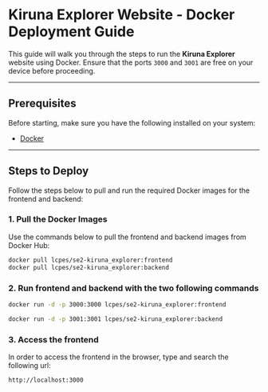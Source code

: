 # Kiruna Explorer Website - Docker Deployment Guide

This guide will walk you through the steps to run the **Kiruna Explorer** website using Docker. Ensure that the ports `3000` and `3001` are free on your device before proceeding.

---

## Prerequisites

Before starting, make sure you have the following installed on your system:
- [Docker](https://www.docker.com/get-started)

---

## Steps to Deploy

Follow the steps below to pull and run the required Docker images for the frontend and backend:

### 1. Pull the Docker Images

Use the commands below to pull the frontend and backend images from Docker Hub:

```bash
docker pull lcpes/se2-kiruna_explorer:frontend
docker pull lcpes/se2-kiruna_explorer:backend
```
### 2. Run frontend and backend with the two following commands
```bash
docker run -d -p 3000:3000 lcpes/se2-kiruna_explorer:frontend

docker run -d -p 3001:3001 lcpes/se2-kiruna_explorer:backend
```
### 3. Access the frontend
In order to access the frontend in the browser, type and search the following url:
```
http://localhost:3000
```